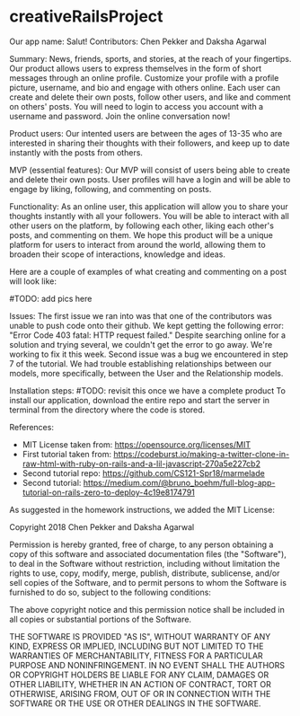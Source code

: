# creativeRailsProject

Our app name: Salut!
Contributors: Chen Pekker and Daksha Agarwal

Summary:
News, friends, sports, and stories, at the reach of your fingertips. Our product allows users to express themselves in the form of short messages through an online profile. Customize your profile with a profile picture, username, and bio and engage with others online. Each user can create and delete their own posts, follow other users, and like and comment on others' posts. You will need to login to access you account with a username and password. Join the online conversation now!

Product users: 
Our intented users are between the ages of 13-35 who are interested in sharing their thoughts with their followers, and keep up to date instantly with the posts from others. 

MVP (essential features):
Our MVP will consist of users being able to create and delete their own posts. User profiles will have a login and will be able to engage by liking, following, and commenting on posts. 

Functionality: 
As an online user, this application will allow you to share your thoughts instantly with all your followers. You will be able to interact with all other users on the platform, by following each other, liking each other's posts, and commenting on them. We hope this product will be a unique platform for users to interact from around the world, allowing them to broaden their scope of interactions, knowledge and ideas.

Here are a couple of examples of what creating and commenting on a post will look like:

#TODO: add pics here

Issues:
The first issue we ran into was that one of the contributors was unable to push code onto their github. We kept getting the following error: "Error Code 403 fatal: HTTP request failed." Despite searching online for a solution and trying several, we couldn't get the error to go away. We're working to fix it this week.
Second issue was a bug we encountered in step 7 of the tutorial. We had trouble establishing relationships between our models, more specifically, between the User and the Relationship models. 

Installation steps:
#TODO: revisit this once we have a complete product
To install our application, download the entire repo and start the server in terminal from the directory where the code is stored. 

References:
- MIT License taken from: https://opensource.org/licenses/MIT
- First tutorial taken from: https://codeburst.io/making-a-twitter-clone-in-raw-html-with-ruby-on-rails-and-a-lil-javascript-270a5e227cb2 
- Second tutorial repo: https://github.com/CS121-Spr18/marmelade 
- Second tutorial: https://medium.com/@bruno_boehm/full-blog-app-tutorial-on-rails-zero-to-deploy-4c19e8174791 


As suggested in the homework instructions, we added the MIT License:

Copyright 2018 Chen Pekker and Daksha Agarwal

Permission is hereby granted, free of charge, to any person obtaining a copy of this software and associated documentation files (the "Software"), to deal in the Software without restriction, including without limitation the rights to use, copy, modify, merge, publish, distribute, sublicense, and/or sell copies of the Software, and to permit persons to whom the Software is furnished to do so, subject to the following conditions:

The above copyright notice and this permission notice shall be included in all copies or substantial portions of the Software.

THE SOFTWARE IS PROVIDED "AS IS", WITHOUT WARRANTY OF ANY KIND, EXPRESS OR IMPLIED, INCLUDING BUT NOT LIMITED TO THE WARRANTIES OF MERCHANTABILITY, FITNESS FOR A PARTICULAR PURPOSE AND NONINFRINGEMENT. IN NO EVENT SHALL THE AUTHORS OR COPYRIGHT HOLDERS BE LIABLE FOR ANY CLAIM, DAMAGES OR OTHER LIABILITY, WHETHER IN AN ACTION OF CONTRACT, TORT OR OTHERWISE, ARISING FROM, OUT OF OR IN CONNECTION WITH THE SOFTWARE OR THE USE OR OTHER DEALINGS IN THE SOFTWARE.
